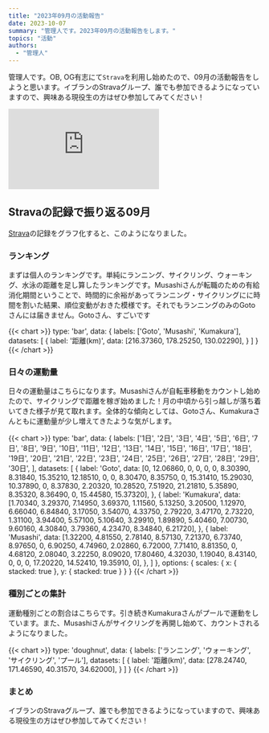 ```yaml
---
title: "2023年09月の活動報告"
date: 2023-10-07
summary: "管理人です。2023年09月の活動報告をします。"
topics: "活動"
authors:
  - "管理人"
---
```


管理人です。OB, OG有志にて`Strava`を利用し始めたので、09月の活動報告をしようと思います。イブランのStravaグループ、誰でも参加できるようになっていますので、興味ある現役生の方はぜひ参加してみてください！

<iframe allowtransparency frameborder='0' height='160' scrolling='no' src='https://www.strava.com/clubs/1124508/latest-rides/105e28b4242f413d3b66e18cef4f66144b4ae5fa?show_rides=false' width='300'></iframe>

## Stravaの記録で振り返る09月
[Strava](https://www.strava.com/clubs/1124508/latest-rides/105e28b4242f413d3b66e18cef4f66144b4ae5fa?show_rides=false)の記録をグラフ化すると、このようになりました。

### ランキング
まずは個人のランキングです。単純にランニング、サイクリング、ウォーキング、水泳の距離を足し算したランキングです。Musashiさんが転職のための有給消化期間ということで、時間的に余裕があってランニング・サイクリングにに時間を割いた結果、順位変動がおきた模様です。それでもランニングのみのGotoさんには届きません。Gotoさん、すごいです

{{< chart >}}
type: 'bar',
data: {
  labels: ['Goto', 'Musashi', 'Kumakura'],
  datasets: [
    {
      label: '距離(km)',
      data: [216.37360, 178.25250, 130.02290],
    }
  ]
}
{{< /chart >}}

### 日々の運動量
日々の運動量はこちらになります。Musashiさんが自転車移動をカウントし始めたので、サイクリングで距離を稼ぎ始めました！月の中頃から引っ越しが落ち着いてきた様子が見て取れます。全体的な傾向としては、Gotoさん、Kumakuraさんともに運動量が少し増えてきたような気がします。

{{< chart >}}
type: 'bar',
data: {
  labels: ['1日', '2日', '3日', '4日', '5日', '6日', '7日', '8日', '9日', '10日', '11日', '12日', '13日', '14日', '15日', '16日', '17日', '18日', '19日', '20日', '21日', '22日', '23日', '24日', '25日', '26日', '27日', '28日', '29日', '30日', ],
  datasets: [
	{
		label: 'Goto',
		data: [0, 12.06860, 0, 0, 0, 0, 8.30390, 8.31840, 15.35210, 12.18510, 0, 0, 8.30470, 8.35750, 0, 15.31410, 15.29030, 10.37890, 0, 8.37830, 2.20320, 10.28520, 7.51920, 21.21810, 5.35890, 8.35320, 8.36490, 0, 15.44580, 15.37320],
	},
	{
		label: 'Kumakura',
		data: [1.70340, 3.29370, 7.14950, 3.69370, 1.11560, 5.13250, 3.20500, 1.12970, 6.66040, 6.84840, 3.17050, 3.54070, 4.33750, 2.79220, 3.47170, 2.73220, 1.31100, 3.94400, 5.57100, 5.10640, 3.29910, 1.89890, 5.40460, 7.00730, 9.60160, 4.30840, 3.79360, 4.23470, 8.34840, 6.21720],
	},
	{
		label: 'Musashi',
		data: [1.32200, 4.81550, 2.78140, 8.57130, 7.21370, 6.73740, 8.97650, 0, 6.90250, 4.74960, 2.02860, 6.72000, 7.71410, 8.81350, 0, 4.68120, 2.08040, 3.22250, 8.09020, 17.80460, 4.32030, 1.19040, 8.43140, 0, 0, 0, 17.20220, 14.52410, 19.35910, 0],
	},
	]
},
options: {
  scales: {
    x: {
      stacked: true
    },
    y: {
      stacked: true
    }
  }
}
{{< /chart >}}

### 種別ごとの集計
運動種別ごとの割合はこちらです。引き続きKumakuraさんがプールで運動をしています。また、Musashiさんがサイクリングを再開し始めて、カウントされるようになりました。

{{< chart >}}
type: 'doughnut',
data: {
  labels: ['ランニング', 'ウォーキング', 'サイクリング', 'プール'],
  datasets: [
    {
      label: '距離(km)',
      data: [278.24740, 171.46590, 40.31570, 34.62000],
    }
  ]
}
{{< /chart >}}

### まとめ
イブランのStravaグループ、誰でも参加できるようになっていますので、興味ある現役生の方はぜひ参加してみてください！

